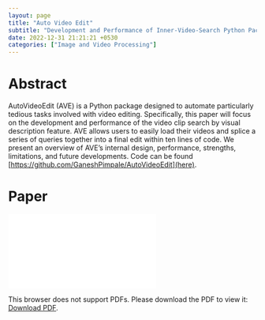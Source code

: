 ```yaml
---
layout: page
title: "Auto Video Edit"
subtitle: "Development and Performance of Inner-Video-Search Python Package"
date: 2022-12-31 21:21:21 +0530
categories: ["Image and Video Processing"]
---
```


# Abstract
AutoVideoEdit (AVE) is a Python package designed to automate particularly tedious tasks involved with video editing. Specifically, this paper will focus on the development and performance of the video clip search by visual description feature. AVE allows users to easily load their videos and splice a series of queries together into a final edit within ten lines of code. We present an overview of AVE’s internal design, performance, strengths, limitations, and future developments. Code can be found  [https://github.com/GaneshPimpale/AutoVideoEdit](here).

# Paper
<object data="{{'/assets/pdf/AVE.pdf' | prepend: site.baseurl}}" type="application/pdf" width="800px" height="1100px">
    <embed src="{{'/assets/pdf/AVE.pdf' | prepend: site.baseurl}}">
        <p>This browser does not support PDFs. Please download the PDF to view it: <a href="{{'/assets/pdf/AVE.pdf' | prepend: site.baseurl}}">Download PDF</a>.</p>
    </embed>
</object>